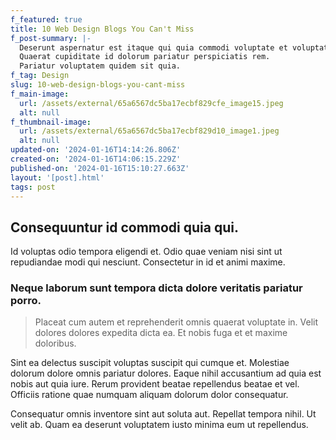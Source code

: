 ```yaml
---
f_featured: true
title: 10 Web Design Blogs You Can't Miss
f_post-summary: |-
  Deserunt aspernatur est itaque qui quia commodi voluptate et voluptatem.
  Quaerat cupiditate id dolorum pariatur perspiciatis rem.
  Pariatur voluptatem quidem sit quia.
f_tag: Design
slug: 10-web-design-blogs-you-cant-miss
f_main-image:
  url: /assets/external/65a6567dc5ba17ecbf829cfe_image15.jpeg
  alt: null
f_thumbnail-image:
  url: /assets/external/65a6567dc5ba17ecbf829d10_image1.jpeg
  alt: null
updated-on: '2024-01-16T14:14:26.806Z'
created-on: '2024-01-16T14:06:15.229Z'
published-on: '2024-01-16T15:10:27.663Z'
layout: '[post].html'
tags: post
---
```


Consequuntur id commodi quia qui.
---------------------------------

Id voluptas odio tempora eligendi et. Odio quae veniam nisi sint ut repudiandae modi qui nesciunt. Consectetur in id et animi maxime.

### Neque laborum sunt tempora dicta dolore veritatis pariatur porro.

> Placeat cum autem et reprehenderit omnis quaerat voluptate in. Velit dolores dolores expedita dicta ea. Et nobis fuga et et maxime doloribus.

Sint ea delectus suscipit voluptas suscipit qui cumque et. Molestiae dolorum dolore omnis pariatur dolores. Eaque nihil accusantium ad quia est nobis aut quia iure. Rerum provident beatae repellendus beatae et vel. Officiis ratione quae numquam aliquam dolorum dolor consequatur.

Consequatur omnis inventore sint aut soluta aut. Repellat tempora nihil. Ut velit ab. Quam ea deserunt voluptatem iusto minima eum ut repellendus.
